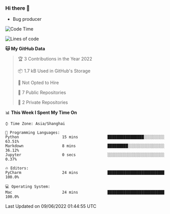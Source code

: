 ### Hi there 👋
* Bug producer
<!--START_SECTION:waka-->
![Code Time](http://img.shields.io/badge/Code%20Time-0%20secs-blue)

![Lines of code](https://img.shields.io/badge/From%20Hello%20World%20I%27ve%20Written-5%20Thousand%20lines%20of%20code-blue)

**🐱 My GitHub Data** 

> 🏆 3 Contributions in the Year 2022
 > 
> 📦 1.7 kB Used in GitHub's Storage 
 > 
> 🚫 Not Opted to Hire
 > 
> 📜 7 Public Repositories 
 > 
> 🔑 2 Private Repositories  
 > 
📊 **This Week I Spent My Time On** 

```text
⌚︎ Time Zone: Asia/Shanghai

💬 Programming Languages: 
Python                   15 mins             ████████████████░░░░░░░░░   63.51% 
Markdown                 8 mins              █████████░░░░░░░░░░░░░░░░   36.12% 
Jupyter                  0 secs              ░░░░░░░░░░░░░░░░░░░░░░░░░   0.37%

🔥 Editors: 
PyCharm                  24 mins             █████████████████████████   100.0%

💻 Operating System: 
Mac                      24 mins             █████████████████████████   100.0%

```


 Last Updated on 09/06/2022 01:44:55 UTC
<!--END_SECTION:waka-->
